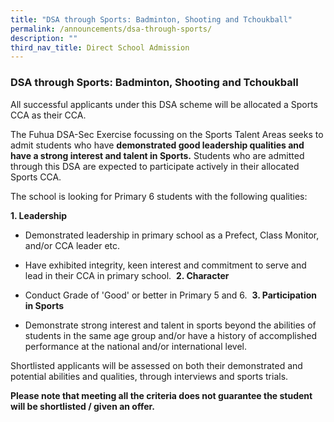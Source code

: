 ```yaml
---
title: "DSA through Sports: Badminton, Shooting and Tchoukball"
permalink: /announcements/dsa-through-sports/
description: ""
third_nav_title: Direct School Admission
---
```

### DSA through Sports: Badminton, Shooting and Tchoukball

All successful applicants under this DSA scheme will be allocated a Sports CCA as their CCA.

The Fuhua DSA-Sec Exercise focussing on the Sports Talent Areas seeks to admit students who have **demonstrated good leadership qualities and have a strong interest and talent in Sports.** Students who are admitted through this DSA are expected to participate actively in their allocated Sports CCA. 

The school is looking for Primary 6 students with the following qualities: 

**1. Leadership**

*   Demonstrated leadership in primary school as a Prefect, Class Monitor, and/or CCA leader etc.
*   Have exhibited integrity, keen interest and commitment to serve and lead in their CCA in primary school. 
**2. Character**
*   Conduct Grade of 'Good' or better in Primary 5 and 6. 
**3. Participation in Sports**

*   Demonstrate strong interest and talent in sports beyond the abilities of students in the same age group and/or have a history of accomplished performance at the national and/or international level.

Shortlisted applicants will be assessed on both their demonstrated and potential abilities and qualities, through interviews and sports trials.

**Please note that meeting all the criteria does not guarantee the student will be shortlisted / given an offer.**
